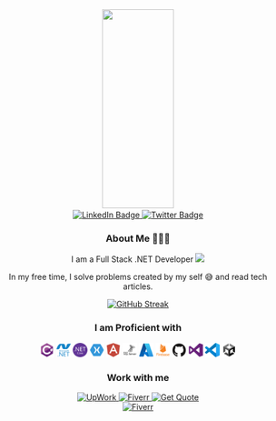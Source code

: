 <div id="header" align="center">
  <img src="https://media.giphy.com/media/dWesBcTLavkZuG35MI/giphy.gif" width="50%" height="350"/>
  
</div>
<div id="badges" align="center">
  <a href="https://www.linkedin.com/in/sumairirshad/">
  <img src="https://img.shields.io/badge/LinkedIn-blue?style=for-the-badge&logo=linkedin&logoColor=white" alt="LinkedIn Badge"/>
  </a>
   <a href="https://twitter.com/sumairirshad">
  <img src="https://img.shields.io/badge/Twitter-blue?style=for-the-badge&logo=twitter&logoColor=white" alt="Twitter Badge"/>
  </a>
</div>
<div id="header" align="center">
  <h3>About Me 👨🏼‍💻</h3>
<p> I am a Full Stack .NET Developer <img src="https://media.giphy.com/media/WUlplcMpOCEmTGBtBW/giphy.gif" width="40"></p>

<p> In my free time, I solve problems created by my self 😅 and read tech articles.</p>
  
[![GitHub Streak](https://github-readme-streak-stats.herokuapp.com/?user=MuhammadJazab&currStreakNum=2FD3EB&fire=pink&sideLabels=F00&date_format=[Y.]n.j)](https://git.io/streak-stats)
 <div dir="auto">
   <h3>I am Proficient with</h3>
   <img src="https://github.com/devicons/devicon/blob/master/icons/csharp/csharp-original.svg" alt="C#" width="5%"/>
   <img src="https://github.com/devicons/devicon/blob/master/icons/dot-net/dot-net-plain-wordmark.svg" alt=".NET" width="5%"/>
    <img src="https://github.com/devicons/devicon/blob/master/icons/dotnetcore/dotnetcore-original.svg" alt=".NET CORE" width="5%"/>
   <img src="https://github.com/devicons/devicon/blob/master/icons/xamarin/xamarin-original.svg" alt="Xamarin" width="5%"/>
   <img src="https://github.com/devicons/devicon/blob/master/icons/angularjs/angularjs-plain.svg" alt="Angular" width="5%"/> 
    <img src="https://github.com/devicons/devicon/blob/master/icons/microsoftsqlserver/microsoftsqlserver-plain-wordmark.svg" alt="SQL Management Studio" width="5%"/>
   <img src="https://github.com/devicons/devicon/blob/master/icons/azure/azure-original.svg" alt="Azure" width="5%"/>
    <img src="https://github.com/devicons/devicon/blob/master/icons/firebase/firebase-plain-wordmark.svg" alt="Firebase" width="5%"/>
    <img src="https://github.com/devicons/devicon/blob/master/icons/github/github-original.svg" alt="GitHub" width="5%"/>
   <img src="https://github.com/devicons/devicon/blob/master/icons/visualstudio/visualstudio-plain.svg" alt="Visual Studio" width="5%"/>
   <img src="https://github.com/devicons/devicon/blob/master/icons/vscode/vscode-original.svg" alt="Visual Studio Code" width="5%"/>
   <img src="https://github.com/devicons/devicon/blob/master/icons/unity/unity-original.svg" alt="Unity" width="5%"/>
  </div>
  <div align="center">
  <h3>Work with me</h3>
    <a href="https://www.upwork.com/workwith/sumairirshad">
     <img src="https://user-images.githubusercontent.com/34067718/173792897-e9c73c53-ae45-4e26-bc74-276e1c5bfb79.png" alt="UpWork" width="5%"/>
    </a>
     <a href="https://www.fiverr.com/sumairirshad?up_rollout=true">
     <img src="https://static.cdnlogo.com/logos/f/79/fiverr.svg" alt="Fiverr" width="5%"/>
    </a>
	  <a href="mailto:sumairirshad@gmail.com?subject=I need a Quote">
     <img src="https://user-images.githubusercontent.com/34067718/173805185-7737d4ef-03df-45ca-9bce-401345fecb7c.png" alt="Get Quote" width="5%"/>
    </a>
  </div>
  <div align="center">
    <a href="https://Nettcore.io">
    <img src="https://user-images.githubusercontent.com/34067718/173799336-9042bb20-f08e-42d4-8499-9888af36cb64.png" alt="Fiverr" width="20%"/>
    </a>
  </div
</div>
